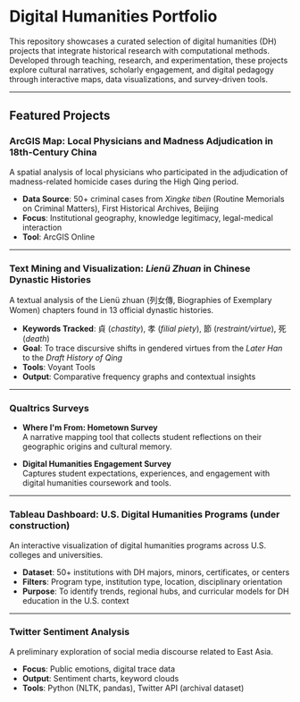 # Digital Humanities Portfolio

This repository showcases a curated selection of digital humanities (DH) projects that integrate historical research with computational methods. Developed through teaching, research, and experimentation, these projects explore cultural narratives, scholarly engagement, and digital pedagogy through interactive maps, data visualizations, and survey-driven tools.

---

## Featured Projects

### ArcGIS Map: Local Physicians and Madness Adjudication in 18th-Century China  
A spatial analysis of local physicians who participated in the adjudication of madness-related homicide cases during the High Qing period.  
- **Data Source**: 50+ criminal cases from *Xingke tiben* (Routine Memorials on Criminal Matters), First Historical Archives, Beijing  
- **Focus**: Institutional geography, knowledge legitimacy, legal-medical interaction  
- **Tool**: ArcGIS Online  

---

### Text Mining and Visualization: *Lienü Zhuan* in Chinese Dynastic Histories  
A textual analysis of the Lienü zhuan (列女傳, Biographies of Exemplary Women) chapters found in 13 official dynastic histories.  
- **Keywords Tracked**: 貞 (*chastity*), 孝 (*filial piety*), 節 (*restraint/virtue*), 死 (*death*)  
- **Goal**: To trace discursive shifts in gendered virtues from the *Later Han* to the *Draft History of Qing*  
- **Tools**: Voyant Tools 
- **Output**: Comparative frequency graphs and contextual insights

---

### Qualtrics Surveys

- **Where I'm From: Hometown Survey**  
  A narrative mapping tool that collects student reflections on their geographic origins and cultural memory.

- **Digital Humanities Engagement Survey**  
  Captures student expectations, experiences, and engagement with digital humanities coursework and tools.

---

### Tableau Dashboard: U.S. Digital Humanities Programs (under construction) 
An interactive visualization of digital humanities programs across U.S. colleges and universities.  
- **Dataset**: 50+ institutions with DH majors, minors, certificates, or centers
- **Filters**: Program type, institution type, location, disciplinary orientation  
- **Purpose**: To identify trends, regional hubs, and curricular models for DH education in the U.S. context  

---

### Twitter Sentiment Analysis  
A preliminary exploration of social media discourse related to East Asia.  
- **Focus**: Public emotions, digital trace data  
- **Output**: Sentiment charts, keyword clouds  
- **Tools**: Python (NLTK, pandas), Twitter API (archival dataset)
